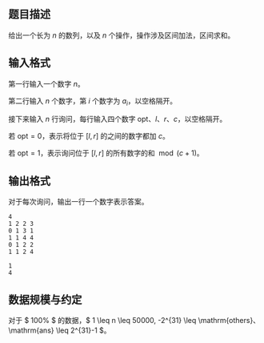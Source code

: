 ## 题目描述

给出一个长为 $n$ 的数列，以及 $n$ 个操作，操作涉及区间加法，区间求和。

## 输入格式

第一行输入一个数字 $n$。

第二行输入 $n$ 个数字，第 $i$ 个数字为 $a_i$，以空格隔开。

接下来输入 $n$ 行询问，每行输入四个数字 $\mathrm{opt}$、$l$、$r$、$c$，以空格隔开。

若 $\mathrm{opt} = 0$，表示将位于 $[l, r]$ 的之间的数字都加 $c$。

若 $\mathrm{opt} = 1$，表示询问位于 $[l, r]$ 的所有数字的和 $\bmod (c+1)$。

## 输出格式

对于每次询问，输出一行一个数字表示答案。

```input1
4
1 2 2 3
0 1 3 1
1 1 4 4
0 1 2 2
1 1 2 4
```

```output1
1
4
```

## 数据规模与约定

对于 $ 100\% $ 的数据，$ 1 \leq n \leq 50000, -2^{31} \leq \mathrm{others}$、$ \mathrm{ans} \leq 2^{31}-1 $。